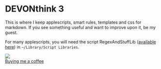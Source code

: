 # DEVONthink 3
This is where I keep applescripts, smart rules, templates and css for markdown. If you see something useful and want to improve upon it, be my guest.

For many applescripts, you will need the script RegexAndStuffLib ([available here][1]) in `~/Library/Script Libraries`.

[1]:	https://latenightsw.com/support/freeware/


[![](https://www.dropbox.com/s/3nncdc7a6sfwbhn/api.jpeg?raw=1)](https://www.buymeacoffee.com/bcdavasconcelos)  
[Buying me a coffee](https://www.buymeacoffee.com/bcdavasconcelos)
